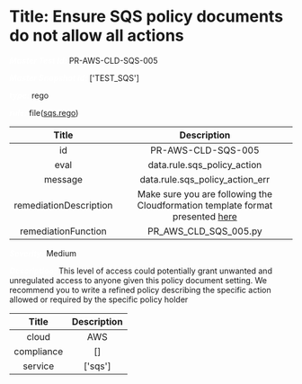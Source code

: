 



# Title: Ensure SQS policy documents do not allow all actions


***<font color="white">Master Test Id:</font>*** PR-AWS-CLD-SQS-005

***<font color="white">Master Snapshot Id:</font>*** ['TEST_SQS']

***<font color="white">type:</font>*** rego

***<font color="white">rule:</font>*** file([sqs.rego])  
  
  
  
  

|Title|Description|
| :---: | :---: |
|id|PR-AWS-CLD-SQS-005|
|eval|data.rule.sqs_policy_action|
|message|data.rule.sqs_policy_action_err|
|remediationDescription|Make sure you are following the Cloudformation template format presented <a href='https://docs.aws.amazon.com/AWSCloudFormation/latest/UserGuide/aws-resource-sqs-queuepolicy.html#cfn-sqs-queuepolicy-policydocument' target='_blank'>here</a>|
|remediationFunction|PR_AWS_CLD_SQS_005.py|


***<font color="white">Severity:</font>*** Medium

***<font color="white">Description:</font>*** This level of access could potentially grant unwanted and unregulated access to anyone given this policy document setting. We recommend you to write a refined policy describing the specific action allowed or required by the specific policy holder  
  
  

|Title|Description|
| :---: | :---: |
|cloud|AWS|
|compliance|[]|
|service|['sqs']|



[sqs.rego]: https://github.com/prancer-io/prancer-compliance-test/tree/master/aws/cloud/sqs.rego
